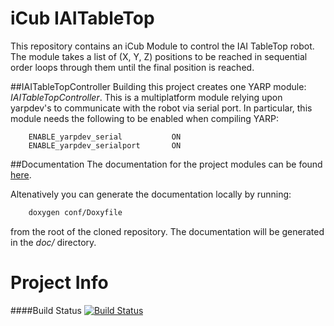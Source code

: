 iCub IAITableTop
================

This repository contains an iCub Module to control the IAI TableTop robot. 
The module takes a list of (X, Y, Z) positions to be reached in sequential order loops through them until the final position is reached.


##IAITableTopController
Building this project creates one YARP module: _IAITableTopController_.
This is a multiplatform module relying upon yarpdev's to communicate with the robot via serial port.
In particular, this module needs the following to be enabled when compiling YARP:
```
    ENABLE_yarpdev_serial           ON
    ENABLE_yarpdev_serialport       ON
```


##Documentation
The documentation for the project modules can be found [here](http://joernano.github.io/icub-iaitabletop/doc/html/modules.html).

Altenatively you can generate the documentation locally by running:
```bash
    doxygen conf/Doxyfile
```
from the root of the cloned repository.
The documentation will be generated in the _doc/_ directory.



Project Info
============

####Build Status
[![Build Status](https://travis-ci.org/JoErNanO/icub-iaitabletop.svg?branch=master)](https://travis-ci.org/JoErNanO/icub-iaitabletop)

